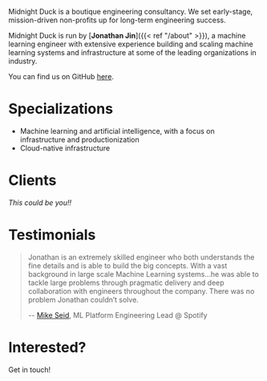 Midnight Duck is a boutique engineering consultancy. We set early-stage,
mission-driven non-profits up for long-term engineering success.

Midnight Duck is run by [**Jonathan Jin**]({{< ref "/about" >}}), a machine
learning engineer with extensive experience building and scaling machine
learning systems and infrastructure at some of the leading organizations in
industry.

You can find us on GitHub [here](https://github.com/midnight-duck).

# Specializations

- Machine learning and artificial intelligence, with a focus on infrastructure
  and productionization
- Cloud-native infrastructure

# Clients

_This could be you!!_

# Testimonials

> Jonathan is an extremely skilled engineer who both understands the fine
> details and is able to build the big concepts. With a vast background in large
> scale Machine Learning systems...he was able to tackle large problems through
> pragmatic delivery and deep collaboration with engineers throughout the
> company. There was no problem Jonathan couldn’t solve.
>
> -- [Mike Seid](https://www.linkedin.com/in/mbseid), ML Platform Engineering Lead @ Spotify

# Interested?

Get in touch!
